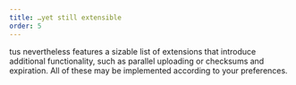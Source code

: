 ```yaml
---
title: …yet still extensible
order: 5
---
```


tus nevertheless features a sizable list of extensions that introduce additional
functionality, such as parallel uploading or checksums and expiration. All of
these may be implemented according to your preferences.
